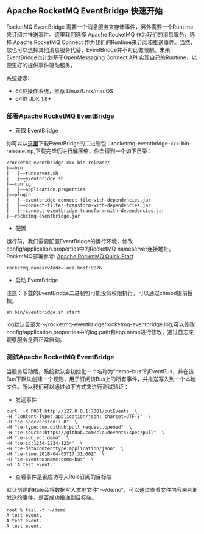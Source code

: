 ## Apache RocketMQ EventBridge 快速开始

RocketMQ EventBridge 需要一个消息服务来存储事件，另外需要一个Runtime来订阅并推送事件。这里我们选择 Apache RocketMQ 作为我们的消息服务，选择 Apache RocketMQ Connect 作为我们的Runtime来订阅和推送事件。当然，您也可以选择其他消息服务代替，EventBridge并不对此做限制。未来EventBridge也计划基于OpenMessaging Connect API 实现自己的Runtime，以便更好的提供事件驱动服务。


系统要求:
* 64位操作系统，推荐 Linux/Unix/macOS
* 64位 JDK 1.8+

### 部署Apache RocketMQ EventBridge

* 获取 EventBridge

你可以从[这里](https://www.apache.org/dyn/closer.cgi?path=rocketmq/rocketmq-eventbridge/1.0.0/rocketmq-eventbridge-1.0.0-bin-release.zip)下载EventBridge的二进制包：rocketmq-eventbridge-xxx-bin-release.zip,下载完毕后进行解压缩，你会得到一个如下目录：
```text
/rocketmq-eventbridge-xxx-bin-release/
|——bin
|   |——runserver.sh
|   |——eventbridge.sh
|——config
|   |——application.properties
|——plugin
|   |——eventbridge-connect-file-with-dependencies.jar
|   |——connect-filter-transform-with-dependencies.jar
|   |——connect-eventbridge-transform-with-dependencies.jar
|——rocketmq-eventbridge.jar
```


* 配置

运行前，我们需要配置EventBridge的运行环境，修改config/application.properties中的RocketMQ nameserver连接地址。RocketMQ部署参考: [Apache RocketMQ Quick Start](https://rocketmq.apache.org/docs/4.x/introduction/02quickstart)

```properties
rocketmq.namesrvAddr=localhost:9876
```

* 启动 EventBridge

注意：下载的EventBridge二进制包可能没有权限执行，可以通过chmod提前授权。

```shell
sh bin/eventbridge.sh start 
```
log默认目录为～/rocketmq-eventbridge/rocketmq-eventbridge.log,可以修改config/application.properties中的log.path和app.name进行修改，通过日志来观察服务是否正常启动。

### 测试Apache RocketMQ EventBridge

当服务启动后，系统默认会初始化一个名称为“demo-bus”的EventBus，并在该Bus下默认创建一个规则，用于订阅该Bus上的所有事件，并推送写入到一个本地文件。所以我们可以通过如下方式来进行测试验证：
* 发送事件
```text
curl  -X POST http://127.0.0.1:7001/putEvents  \
-H "Content-Type: application/json; charset=UTF-8"  \
-H "ce-specversion:1.0"  \
-H "ce-type:com.github.pull_request.opened"  \
-H "ce-source:https://github.com/cloudevents/spec/pull"  \
-H "ce-subject:demo"  \
-H "ce-id:1234-1234-1234"  \
-H "ce-datacontenttype:application/json"  \
-H "ce-time:2018-04-05T17:31:00Z"  \
-H "ce-eventbusname:demo-bus"  \
-d 'A test event.'
```

* 查看事件是否成功写入Rule订阅的目标端

默认创建的Rule会将数据写入本地文件“～/demo”，可以通过查看文件内容来判断发送的事件，是否成功投递到目标端。

```agsl
root % tail -f ～/demo
A test event.
A test event.
A test event.
```